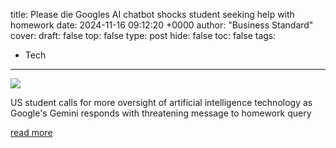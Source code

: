 title: Please die Googles AI chatbot shocks student seeking help with homework
date: 2024-11-16 09:12:20 +0000
author: "Business Standard"
cover: 
draft: false
top: false
type: post
hide: false
toc: false
tags:
  - Tech
---

![](https://bsmedia.business-standard.com/_media/bs/img/article/2024-10/08/thumb/featurecrop/600X300/1728377614-3554.JPG)

US student calls for more oversight of artificial intelligence technology as Google's Gemini responds with threatening message to homework query

[read more](https://www.business-standard.com/technology/tech-news/please-die-google-s-ai-chatbot-shocks-student-seeking-help-with-homework-124111600448_1.html)
